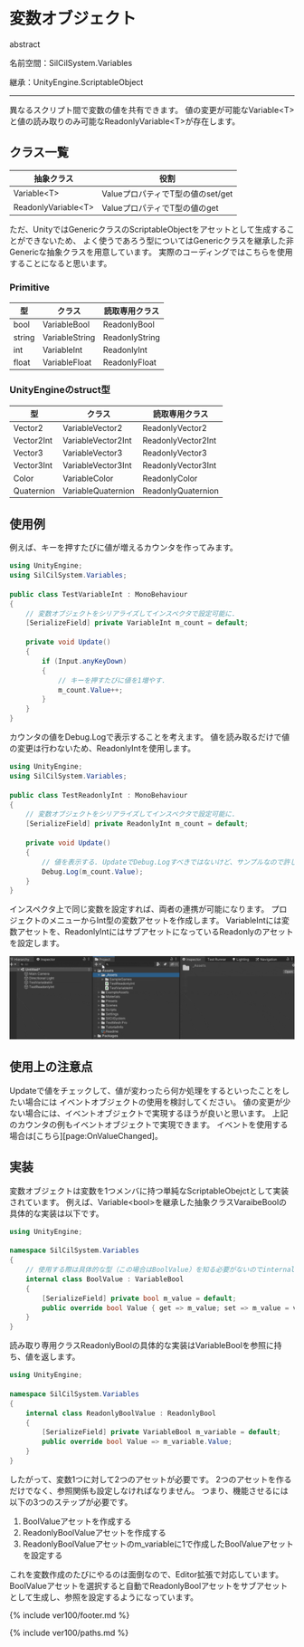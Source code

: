 # 変数オブジェクト

abstract

名前空間：SilCilSystem.Variables

継承：UnityEngine.ScriptableObject

---

異なるスクリプト間で変数の値を共有できます。
値の変更が可能なVariable\<T>と値の読み取りのみ可能なReadonlyVariable\<T>が存在します。

## クラス一覧

|抽象クラス|役割|
|-|-|
|Variable\<T>|ValueプロパティでT型の値のset/get|
|ReadonlyVariable\<T>|ValueプロパティでT型の値のget|

ただ、UnityではGenericクラスのScriptableObjectをアセットとして生成することができないため、
よく使うであろう型についてはGenericクラスを継承した非Genericな抽象クラスを用意しています。
実際のコーディングではこちらを使用することになると思います。

### Primitive

|型|クラス|読取専用クラス|
|-|-|-|
|bool|VariableBool|ReadonlyBool|
|string|VariableString|ReadonlyString|
|int|VariableInt|ReadonlyInt|
|float|VariableFloat|ReadonlyFloat|

### UnityEngineのstruct型

|型|クラス|読取専用クラス|
|-|-|-|
|Vector2|VariableVector2|ReadonlyVector2|
|Vector2Int|VariableVector2Int|ReadonlyVector2Int|
|Vector3|VariableVector3|ReadonlyVector3|
|Vector3Int|VariableVector3Int|ReadonlyVector3Int|
|Color|VariableColor|ReadonlyColor|
|Quaternion|VariableQuaternion|ReadonlyQuaternion|

## 使用例

例えば、キーを押すたびに値が増えるカウンタを作ってみます。

```cs
using UnityEngine;
using SilCilSystem.Variables;

public class TestVariableInt : MonoBehaviour
{
    // 変数オブジェクトをシリアライズしてインスペクタで設定可能に.
    [SerializeField] private VariableInt m_count = default;

    private void Update()
    {
        if (Input.anyKeyDown)
        {
            // キーを押すたびに値を1増やす.
            m_count.Value++;
        }
    }
}
```

カウンタの値をDebug.Logで表示することを考えます。
値を読み取るだけで値の変更は行わないため、ReadonlyIntを使用します。

```cs
using UnityEngine;
using SilCilSystem.Variables;

public class TestReadonlyInt : MonoBehaviour
{
    // 変数オブジェクトをシリアライズしてインスペクタで設定可能に.
    [SerializeField] private ReadonlyInt m_count = default;

    private void Update()
    {
        // 値を表示する. UpdateでDebug.Logすべきではないけど、サンプルなので許して.
        Debug.Log(m_count.Value);
    }
}
```

インスペクタ上で同じ変数を設定すれば、両者の連携が可能になります。
プロジェクトのメニューからInt型の変数アセットを作成します。
VariableIntには変数アセットを、ReadonlyIntにはサブアセットになっているReadonlyのアセットを設定します。

![変数アセットをインスペクタ上で設定する][fig:VariableInInspector]

## 使用上の注意点

Updateで値をチェックして、値が変わったら何か処理をするといったことをしたい場合には
イベントオブジェクトの使用を検討してください。
値の変更が少ない場合には、イベントオブジェクトで実現するほうが良いと思います。
上記のカウンタの例もイベントオブジェクトで実現できます。
イベントを使用する場合は[こちら][page:OnValueChanged]。

## 実装

変数オブジェクトは変数を1つメンバに持つ単純なScriptableObejctとして実装されています。
例えば、Variable\<bool>を継承した抽象クラスVaraibeBoolの具体的な実装は以下です。

```cs
using UnityEngine;

namespace SilCilSystem.Variables
{
    // 使用する際は具体的な型（この場合はBoolValue）を知る必要がないのでinternalで実装.
    internal class BoolValue : VariableBool
    {
        [SerializeField] private bool m_value = default;
        public override bool Value { get => m_value; set => m_value = value; }
    }
}
```

読み取り専用クラスReadonlyBoolの具体的な実装はVariableBoolを参照に持ち、値を返します。

```cs
using UnityEngine;

namespace SilCilSystem.Variables
{
    internal class ReadonlyBoolValue : ReadonlyBool
    {
        [SerializeField] private VariableBool m_variable = default;
        public override bool Value => m_variable.Value;
    }
}
```

したがって、変数1つに対して2つのアセットが必要です。
2つのアセットを作るだけでなく、参照関係も設定しなければなりません。
つまり、機能させるには以下の3つのステップが必要です。

1. BoolValueアセットを作成する
2. ReadonlyBoolValueアセットを作成する
3. ReadonlyBoolValueアセットのm_variableに1で作成したBoolValueアセットを設定する

これを変数作成のたびにやるのは面倒なので、Editor拡張で対応しています。
BoolValueアセットを選択すると自動でReadonlyBoolアセットをサブアセットとして生成し、参照を設定するようになっています。

<!--- footer --->

{% include ver100/footer.md %}

<!--- 参照 --->

{% include ver100/paths.md %}

<!--- 画像 --->
[fig:VariableInInspector]: Figures/VariableInInspector.gif
